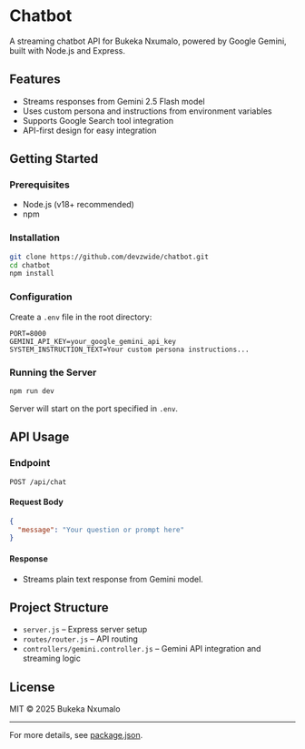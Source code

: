 # Chatbot

A streaming chatbot API for Bukeka Nxumalo, powered by Google Gemini, built with Node.js and Express.

## Features

- Streams responses from Gemini 2.5 Flash model
- Uses custom persona and instructions from environment variables
- Supports Google Search tool integration
- API-first design for easy integration

## Getting Started

### Prerequisites

- Node.js (v18+ recommended)
- npm

### Installation

```bash
git clone https://github.com/devzwide/chatbot.git
cd chatbot
npm install
```

### Configuration

Create a `.env` file in the root directory:

```shell
PORT=8000
GEMINI_API_KEY=your_google_gemini_api_key
SYSTEM_INSTRUCTION_TEXT=Your custom persona instructions...
```

### Running the Server

```bash
npm run dev
```

Server will start on the port specified in `.env`.

## API Usage

### Endpoint

`POST /api/chat`

#### Request Body

```json
{
  "message": "Your question or prompt here"
}
```

#### Response

- Streams plain text response from Gemini model.

## Project Structure

- `server.js` – Express server setup
- `routes/router.js` – API routing
- `controllers/gemini.controller.js` – Gemini API integration and streaming logic

## License

MIT © 2025 Bukeka Nxumalo

---

For more details, see [package.json](package.json).
